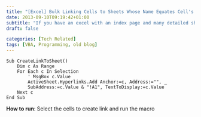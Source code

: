 ```yaml
---
title: "[Excel] Bulk Linking Cells to Sheets Whose Name Equates Cell's value"
date: 2013-09-10T09:19:42+01:00
subtitle: "If you have an excel with an index page and many detailed sheets, you may find the below macro useful. The only requirement is to name your sheet with value of your cell/link in the index page"
draft: false

categories: [Tech Related]
tags: [VBA, Programming, old blog]
---
```



```
Sub CreateLinkToSheet()
    Dim c As Range
    For Each c In Selection
        ' MsgBox c.Value
        ActiveSheet.Hyperlinks.Add Anchor:=c, Address:="", _
        SubAddress:=c.Value & "!A1", TextToDisplay:=c.Value
    Next c
End Sub
```

**How to run**: Select the cells to create link and run the macro

